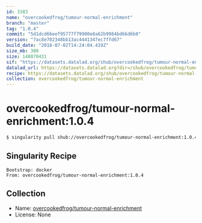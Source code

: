 ```yaml
---
id: 3383
name: "overcookedfrog/tumour-normal-enrichment"
branch: "master"
tag: "1.0.4"
commit: "5d1dcd66eef95777f79900e8a62b9984bd66d6b0"
version: "7ac8e702348bb13ac4441347ec7ffd67"
build_date: "2018-07-02T14:24:04.419Z"
size_mb: 300
size: 148070431
sif: "https://datasets.datalad.org/shub/overcookedfrog/tumour-normal-enrichment/1.0.4/2018-07-02-5d1dcd66-7ac8e702/7ac8e702348bb13ac4441347ec7ffd67.simg"
datalad_url: https://datasets.datalad.org?dir=/shub/overcookedfrog/tumour-normal-enrichment/1.0.4/2018-07-02-5d1dcd66-7ac8e702/
recipe: https://datasets.datalad.org/shub/overcookedfrog/tumour-normal-enrichment/1.0.4/2018-07-02-5d1dcd66-7ac8e702/Singularity
collection: overcookedfrog/tumour-normal-enrichment
---
```


# overcookedfrog/tumour-normal-enrichment:1.0.4

```bash
$ singularity pull shub://overcookedfrog/tumour-normal-enrichment:1.0.4
```

## Singularity Recipe

```singularity
Bootstrap: docker
From: overcookedfrog/tumour-normal-enrichment:1.0.4
```

## Collection

 - Name: [overcookedfrog/tumour-normal-enrichment](https://github.com/overcookedfrog/tumour-normal-enrichment)
 - License: None

